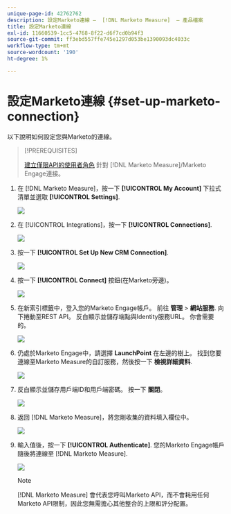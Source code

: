 ```yaml
---
unique-page-id: 42762762
description: 設定Marketo連線 —  [!DNL Marketo Measure]  — 產品檔案
title: 設定Marketo連線
exl-id: 11660539-1cc5-4768-8f22-d6f7cd0b94f3
source-git-commit: ff3ebd557ffe745e1297d053be1390093dc4033c
workflow-type: tm+mt
source-wordcount: '190'
ht-degree: 1%

---
```


# 設定Marketo連線 {#set-up-marketo-connection}

以下說明如何設定您與Marketo的連線。

>[!PREREQUISITES]
>
>[建立僅限API的使用者角色](https://experienceleague.adobe.com/docs/marketo/using/product-docs/administration/users-and-roles/create-an-api-only-user.html) 針對 [!DNL Marketo Measure]/Marketo Engage連接。

1. 在 [!DNL Marketo Measure]，按一下 **[!UICONTROL My Account]** 下拉式清單並選取 **[!UICONTROL Settings]**.

   ![](assets/set-up-marketo-connection-1.png)

1. 在 [!UICONTROL Integrations]，按一下 **[!UICONTROL Connections]**.

   ![](assets/set-up-marketo-connection-2.png)

1. 按一下 **[!UICONTROL Set Up New CRM Connection]**.

   ![](assets/set-up-marketo-connection-3.png)

1. 按一下 **[!UICONTROL Connect]** 按鈕(在Marketo旁邊)。

   ![](assets/set-up-marketo-connection-4.png)

1. 在新索引標籤中，登入您的Marketo Engage帳戶。 前往 **管理** > **網站服務**. 向下捲動至REST API。 反白顯示並儲存端點與Identity服務URL。 你會需要的。

   ![](assets/set-up-marketo-connection-5.png)

1. 仍處於Marketo Engage中，請選擇 **LaunchPoint** 在左邊的樹上。 找到您要連線至Marketo Measure的自訂服務，然後按一下 **檢視詳細資料**.

   ![](assets/set-up-marketo-connection-6.png)

1. 反白顯示並儲存用戶端ID和用戶端密碼。 按一下 **關閉**。

   ![](assets/set-up-marketo-connection-7.png)

1. 返回 [!DNL Marketo Measure]，將您剛收集的資料填入欄位中。

   ![](assets/set-up-marketo-connection-8.png)

1. 輸入值後，按一下 **[!UICONTROL Authenticate]**. 您的Marketo Engage帳戶隨後將連線至 [!DNL Marketo Measure].

   ![](assets/set-up-marketo-connection-9.png)

   >[!NOTE]
   >
   >[!DNL Marketo Measure] 會代表您呼叫Marketo API，而不會耗用任何Marketo API限制，因此您無需擔心其他整合的上限和評分配置。
